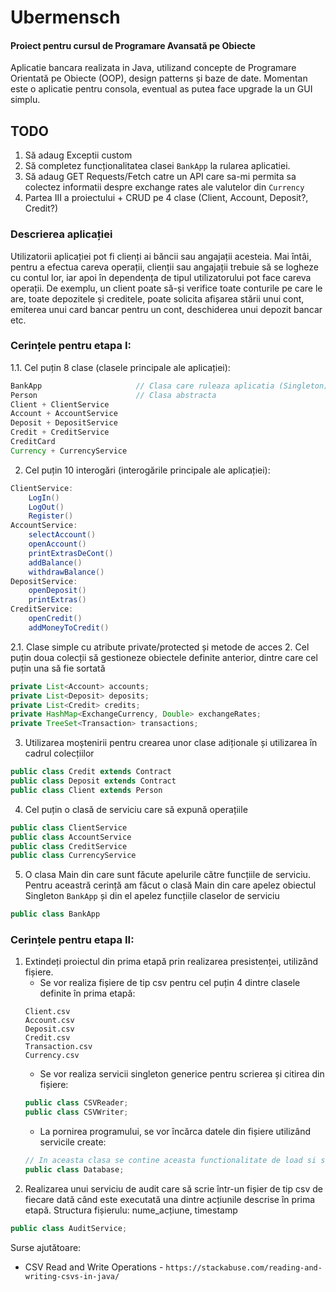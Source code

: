 # Ubermensch
#### Proiect pentru cursul de Programare Avansată pe Obiecte
Aplicatie bancara realizata in Java, utilizand concepte de Programare Orientată pe Obiecte (OOP), design patterns și baze de date. Momentan este o aplicatie pentru consola, eventual as putea face upgrade la un GUI simplu.  

## TODO
1. Să adaug Exceptii custom
2. Să completez funcționalitatea clasei ```BankApp``` la rularea aplicatiei.
3. Să adaug GET Requests/Fetch catre un API care sa-mi permita sa colectez informatii despre exchange rates
ale valutelor din `Currency`
4. Partea III a proiectului + CRUD pe 4 clase (Client, Account, Deposit?, Credit?)
   
### Descrierea aplicației
Utilizatorii aplicației pot fi clienți ai băncii sau angajații acesteia. Mai întâi, pentru a efectua
careva operații, clienții sau angajații trebuie să se logheze cu contul lor, iar apoi în dependența
de tipul utilizatorului pot face careva operații. De exemplu, un client poate să-și verifice
toate conturile pe care le are, toate depozitele și creditele, poate solicita afișarea
stării unui cont, emiterea unui card bancar pentru un cont, deschiderea unui depozit bancar etc.

### Cerințele pentru etapa I:
1.1. Cel puțin 8 clase (clasele principale ale aplicației):
```java
BankApp                     // Clasa care ruleaza aplicatia (Singleton)
Person                      // Clasa abstracta
Client + ClientService
Account + AccountService
Deposit + DepositService
Credit + CreditService
CreditCard
Currency + CurrencyService
```
2. Cel puțin 10 interogări (interogările principale ale aplicației):
```java
ClientService:
    LogIn()
    LogOut()
    Register()
AccountService:
    selectAccount()
    openAccount()
    printExtrasDeCont()
    addBalance()
    withdrawBalance()
DepositService:
    openDeposit()
    printExtras()
CreditService:
    openCredit()
    addMoneyToCredit()
```
2.1. Clase simple cu atribute private/protected și metode de acces
  2. Cel puțin doua colecții să gestioneze obiectele definite anterior, dintre care cel puțin una să fie sortată
```java
private List<Account> accounts;
private List<Deposit> deposits;
private List<Credit> credits;
private HashMap<ExchangeCurrency, Double> exchangeRates;
private TreeSet<Transaction> transactions;
```
  3. Utilizarea moștenirii pentru crearea unor clase adiționale și utilizarea în cadrul colecțiilor
```java
public class Credit extends Contract
public class Deposit extends Contract
public class Client extends Person
```
  4. Cel puțin o clasă de serviciu care să expună operațiile
```java
public class ClientService
public class AccountService
public class CreditService
public class CurrencyService
```
  5. O clasa Main din care sunt făcute apelurile către funcțiile de serviciu. Pentru aceastră cerință am făcut o clasă 
     Main din care apelez obiectul Singleton ```BankApp``` și din el apelez funcțiile claselor 
     de serviciu
```java
public class BankApp
```

### Cerințele pentru etapa II:
1. Extindeți proiectul din prima etapă prin realizarea presistenței, utilizând fișiere.
   * Se vor realiza fișiere de tip csv pentru cel puțin 4 dintre clasele definite în 
   prima etapă:
   ```
   Client.csv
   Account.csv
   Deposit.csv
   Credit.csv
   Transaction.csv
   Currency.csv
   ```
   * Se vor realiza servicii singleton generice pentru scrierea și citirea din fișiere:
   ```java
   public class CSVReader;
   public class CSVWriter;
   ```
   * La pornirea programului, se vor încărca datele din fișiere utilizând servicile create:
   ```java
   // In aceasta clasa se contine aceasta functionalitate de load si store a datelor in fisiere
   public class Database;
   ```
2. Realizarea unui serviciu de audit care să scrie într-un fișier de tip csv de fiecare dată când
este executată una dintre acțiunile descrise în prima etapă. Structura fișierulu: nume_acțiune, timestamp
```java
public class AuditService;
```
Surse ajutătoare: 
* CSV Read and Write Operations - `https://stackabuse.com/reading-and-writing-csvs-in-java/`
